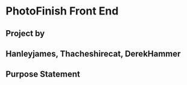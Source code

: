# PhotoFinish Front End
## Project by
## Hanleyjames, Thacheshirecat, DerekHammer

## Purpose Statement
